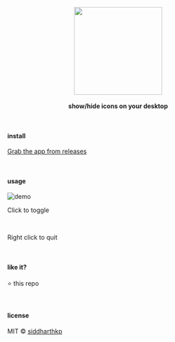 <p align="center">
  <img src="https://emojipedia-us.s3.amazonaws.com/thumbs/240/apple/129/see-no-evil-monkey_1f648.png" height="200px"/>
  <br><br>
  <b>show/hide icons on your desktop</b>
  <br>
</p>

&nbsp;

#### install

[Grab the app from releases](https://github.com/siddharthkp/toggle-icons/releases)

&nbsp;

#### usage

![demo](https://user-images.githubusercontent.com/1863771/42634092-ec2f1596-85ff-11e8-8afb-55991ed4b191.gif)


Click to toggle

&nbsp;

Right click to quit

&nbsp;

#### like it?

:star: this repo

&nbsp;

#### license

MIT © [siddharthkp](https://github.com/siddharthkp)
